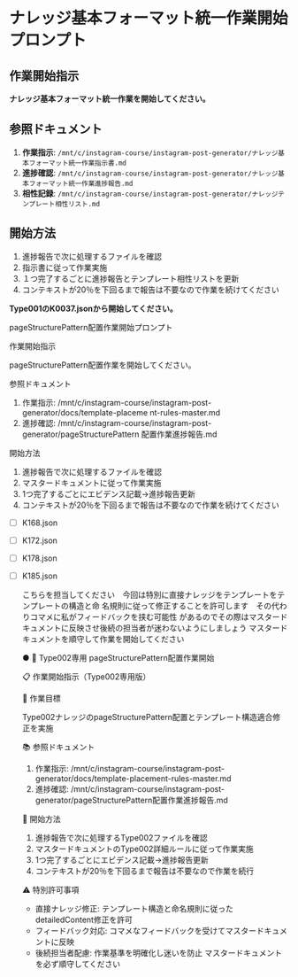 # ナレッジ基本フォーマット統一作業開始プロンプト

## 作業開始指示

**ナレッジ基本フォーマット統一作業を開始してください。**

## 参照ドキュメント

1. **作業指示**: `/mnt/c/instagram-course/instagram-post-generator/ナレッジ基本フォーマット統一作業指示書.md`
2. **進捗確認**: `/mnt/c/instagram-course/instagram-post-generator/ナレッジ基本フォーマット統一作業進捗報告.md`
3. **相性記録**: `/mnt/c/instagram-course/instagram-post-generator/ナレッジテンプレート相性リスト.md`

## 開始方法

1. 進捗報告で次に処理するファイルを確認
2. 指示書に従って作業実施
3. １つ完了するごとに進捗報告とテンプレート相性リストを更新
4. コンテキストが20％を下回るまで報告は不要なので作業を続けてください

**Type001のK0037.jsonから開始してください。**

  pageStructurePattern配置作業開始プロンプト

  作業開始指示

  pageStructurePattern配置作業を開始してください。

  参照ドキュメント

  1. 作業指示: /mnt/c/instagram-course/instagram-post-generator/docs/template-placeme
  nt-rules-master.md
  2. 進捗確認: /mnt/c/instagram-course/instagram-post-generator/pageStructurePattern
  配置作業進捗報告.md

  開始方法

  1. 進捗報告で次に処理するファイルを確認
  2. マスタードキュメントに従って作業実施
  3. 1つ完了するごとにエビデンス記載→進捗報告更新
4. コンテキストが20％を下回るまで報告は不要なので作業を続けてください

- [ ] K168.json
- [ ] K172.json
- [ ] K178.json
- [ ] K185.json

  こちらを担当してください　今回は特別に直接ナレッジをテンプレートをテンプレートの構造と命
  名規則に従って修正することを許可します　その代わりコマメに私がフィードバックを挟む可能性
  があるのでその際はマスタードキュメントに反映させ後続の担当者が迷わないようにしましょう
  マスタードキュメントを順守して作業を開始してください

  ● 🚧 Type002専用 pageStructurePattern配置作業開始

  📋 作業開始指示（Type002専用版）

  🎯 作業目標

  Type002ナレッジのpageStructurePattern配置とテンプレート構造適合修正を実施

  📚 参照ドキュメント

  1. 作業指示:
  /mnt/c/instagram-course/instagram-post-generator/docs/template-placement-rules-master.md
  2. 進捗確認:
  /mnt/c/instagram-course/instagram-post-generator/pageStructurePattern配置作業進捗報告.md

  🔄 開始方法

  1. 進捗報告で次に処理するType002ファイルを確認
  2. マスタードキュメントのType002詳細ルールに従って作業実施
  3. 1つ完了するごとにエビデンス記載→進捗報告更新
  4. コンテキストが20％を下回るまで報告は不要なので作業を続行

  ⚠️ 特別許可事項

  - 直接ナレッジ修正: テンプレート構造と命名規則に従ったdetailedContent修正を許可
  - フィードバック対応: コマメなフィードバックを受けてマスタードキュメントに反映
  - 後続担当者配慮: 作業基準を明確化し迷いを防止
マスタードキュメントを必ず順守してください